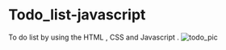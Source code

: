 # Todo_list-javascript 
To do list by using the HTML , CSS and Javascript . 
![todo_pic](https://user-images.githubusercontent.com/110352098/190891905-b66d74f0-b0a1-42d2-ad44-7d6abda98956.png)

